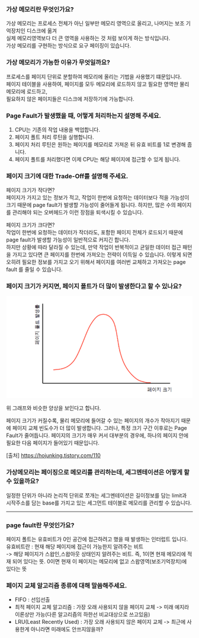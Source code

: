 ### 가상 메모리란 무엇인가요?

가상 메모리는 프로세스 전체가 아닌 일부만 메모리 영역으로 올리고, 나머지는 보조 기억장치인 디스크에 옮겨  
실제 메모리영역보다 더 큰 영역을 사용하는 것 처럼 보이게 하는 방식입니다.  
가상 메모리를 구현하는 방식으로 요구 페이징이 있습니다.

### 가상 메모리가 가능한 이유가 무엇일까요?

프로세스를 페이지 단위로 분할하여 메모리에 올리는 기법을 사용했기 떄문입니다.  
페이지 테이블을 사용하여, 페이지를 모두 메모리에 로드하지 않고 필요한 영역만 물리 메모리에 로드하고,  
필요하지 않은 페이지들은 디스크에 저장하기에 가능합니다.  

### Page Fault가 발생했을 때, 어떻게 처리하는지 설명해 주세요.

1. CPU는 기존의 작업 내용을 백업합니다.
2. 페이지 폴트 처리 루틴을 실행합니다.
3. 페이지 처리 루틴은 원하는 페이지를 메모리로 가져온 뒤 유효 비트를 1로 변경해 줍니다.
4. 페이지 폴트를 처리했다면 이제 CPU는 해당 페이지에 접근할 수 있게 됩니다.

### 페이지 크기에 대한 Trade-Off를 설명해 주세요.

페이지 크기가 작다면?  
페이지가 가지고 있는 정보가 적고, 작업이 한번에 요청하는 데이터보다 적을 가능성이 크기 때문에 page fault가 발생할 가능성이 줄어들게 됩니다. 
하지만, 많은 수의 페이지를 관리해야 되는 오버헤드가 이런 장점을 퇴색시킬 수 있습니다.  
  
페이지 크기가 크다면?  
작업이 한번에 요청하는 데이터가 작더라도, 포함한 페이지 전체가 로드되기 때문에 page fault가 발생할 가능성이 일반적으로 커지긴 합니다.  
하지만 상황에 따라 달라질 수 있는데, 만약 작업이 반복적이고 균일한 데이터 접근 패턴을 가지고 있다면 큰 페이지를 한번에 가져오는 전략이 이득일 수 있습니다. 
이렇게 되면 오히려 필요한 정보를 가지고 오기 위해서 페이지를 여러번 교체하고 가져오는 page fault 를 줄일 수 있습니다.  

### 페이지 크기가 커지면, 페이지 폴트가 더 많이 발생한다고 할 수 있나요?

![img.png](image/donghyun/pageSize-pageFault.png)

위 그래프와 비슷한 양상을 보인다고 합니다.

페이지 크기가 커질수록, 물리 메모리에 들어갈 수 있는 페이지의 개수가 작아지기 때문에 페이지 교체 빈도수가 더 많이 발생합니다.
그러나, 특정 크기 구간 이후로는 Page Fault가 줄어듭니다.
페이지의 크기가 매우 커서 대부분의 경우에, 하나의 페이지 안에 필요한 다음 페이지가 들어있기 때문입니다.

[출처] https://hojunking.tistory.com/110

### 가상메모리는 페이징으로 메모리를 관리하는데, 세그멘테이션은 어떻게 할 수 있을까요?

일정한 단위가 아니라 논리적 단위로 쪼개는 세그멘테이션은 길이정보를 담는 limit과 시작주소를 담는 base를 가지고 있는 세그먼트 테이블로
메모리를 관리할 수 있습니다.  

---

### page fault란 무엇인가요?

페이지 폴트는 유효비트가 0인 공간에 접근하려고 했을 때 발생하는 인터럽트 입니다.  
유효비트란 : 현재 해당 페이지에 접근이 가능한지 알려주는 비트  
-> 해당 페이지가 스왑인,스왑아웃 상태인지 알려주는 비트. 
즉, 1이면 현재 메모리에 적재 되어 있다는 뜻. 0이면 현재 이 페이지는 메모리에 없고 스왑영역(보조기억장치)에 있다는 뜻  

### 페이지 교체 알고리즘 종류에 대해 말씀해주세요.

- FIFO : 선입선출
- 최적 페이지 교체 알고리즘 : 가장 오래 사용되지 않을 페이지 교체 -> 미래 예지라 이론상만 가능(다른 알고리즘의 하한선 비교대상으로 쓰고있음)
- LRU(Least Recently Used) : 가장 오래 사용되지 않은 페이지 교체 -> 최근에 사용한게 아니라면 미래에도 안쓰지않을까?



